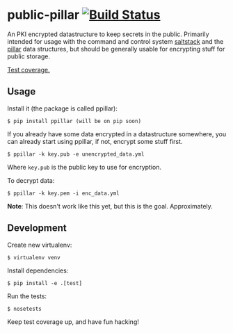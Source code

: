 public-pillar [![Build Status](https://travis-ci.org/thusoy/public-pillar.svg)](https://travis-ci.org/thusoy/public-pillar)
=============

An PKI encrypted datastructure to keep secrets in the public. Primarily intended for usage with the command and control system [saltstack] and the [pillar] data structures, but should be generally usable for encrypting stuff for public storage.

[Test coverage.](http://thusoy.github.io/public-pillar/)

Usage
-----

Install it (the package is called ppillar):

    $ pip install ppillar (will be on pip soon)

If you already have some data encrypted in a datastructure somewhere, you can already start using
ppillar, if not, encrypt some stuff first.

    $ ppillar -k key.pub -e unencrypted_data.yml

Where `key.pub` is the public key to use for encryption.

To decrypt data:
    
    $ ppillar -k key.pem -i enc_data.yml

**Note**: This doesn't work like this yet, but this is the goal. Approximately.


Development
-----------

Create new virtualenv:

    $ virtualenv venv

Install dependencies:

    $ pip install -e .[test]

Run the tests:

    $ nosetests

Keep test coverage up, and have fun hacking!

[saltstack]: http://docs.saltstack.com/en/latest/
[pillar]: http://docs.saltstack.com/topics/tutorials/pillar.html
